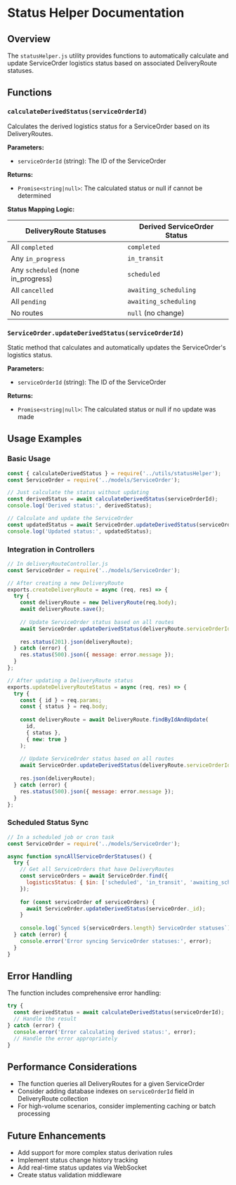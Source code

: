 # Status Helper Documentation

## Overview
The `statusHelper.js` utility provides functions to automatically calculate and update ServiceOrder logistics status based on associated DeliveryRoute statuses.

## Functions

### `calculateDerivedStatus(serviceOrderId)`
Calculates the derived logistics status for a ServiceOrder based on its DeliveryRoutes.

**Parameters:**
- `serviceOrderId` (string): The ID of the ServiceOrder

**Returns:**
- `Promise<string|null>`: The calculated status or null if cannot be determined

**Status Mapping Logic:**

| DeliveryRoute Statuses | Derived ServiceOrder Status |
|------------------------|----------------------------|
| All `completed` | `completed` |
| Any `in_progress` | `in_transit` |
| Any `scheduled` (none in_progress) | `scheduled` |
| All `cancelled` | `awaiting_scheduling` |
| All `pending` | `awaiting_scheduling` |
| No routes | `null` (no change) |

### `ServiceOrder.updateDerivedStatus(serviceOrderId)`
Static method that calculates and automatically updates the ServiceOrder's logistics status.

**Parameters:**
- `serviceOrderId` (string): The ID of the ServiceOrder

**Returns:**
- `Promise<string|null>`: The calculated status or null if no update was made

## Usage Examples

### Basic Usage
```javascript
const { calculateDerivedStatus } = require('../utils/statusHelper');
const ServiceOrder = require('../models/ServiceOrder');

// Just calculate the status without updating
const derivedStatus = await calculateDerivedStatus(serviceOrderId);
console.log('Derived status:', derivedStatus);

// Calculate and update the ServiceOrder
const updatedStatus = await ServiceOrder.updateDerivedStatus(serviceOrderId);
console.log('Updated status:', updatedStatus);
```

### Integration in Controllers
```javascript
// In deliveryRouteController.js
const ServiceOrder = require('../models/ServiceOrder');

// After creating a new DeliveryRoute
exports.createDeliveryRoute = async (req, res) => {
  try {
    const deliveryRoute = new DeliveryRoute(req.body);
    await deliveryRoute.save();
    
    // Update ServiceOrder status based on all routes
    await ServiceOrder.updateDerivedStatus(deliveryRoute.serviceOrderId);
    
    res.status(201).json(deliveryRoute);
  } catch (error) {
    res.status(500).json({ message: error.message });
  }
};

// After updating a DeliveryRoute status
exports.updateDeliveryRouteStatus = async (req, res) => {
  try {
    const { id } = req.params;
    const { status } = req.body;
    
    const deliveryRoute = await DeliveryRoute.findByIdAndUpdate(
      id, 
      { status }, 
      { new: true }
    );
    
    // Update ServiceOrder status based on all routes
    await ServiceOrder.updateDerivedStatus(deliveryRoute.serviceOrderId);
    
    res.json(deliveryRoute);
  } catch (error) {
    res.status(500).json({ message: error.message });
  }
};
```

### Scheduled Status Sync
```javascript
// In a scheduled job or cron task
const ServiceOrder = require('../models/ServiceOrder');

async function syncAllServiceOrderStatuses() {
  try {
    // Get all ServiceOrders that have DeliveryRoutes
    const serviceOrders = await ServiceOrder.find({
      logisticsStatus: { $in: ['scheduled', 'in_transit', 'awaiting_scheduling'] }
    });
    
    for (const serviceOrder of serviceOrders) {
      await ServiceOrder.updateDerivedStatus(serviceOrder._id);
    }
    
    console.log(`Synced ${serviceOrders.length} ServiceOrder statuses`);
  } catch (error) {
    console.error('Error syncing ServiceOrder statuses:', error);
  }
}
```

## Error Handling
The function includes comprehensive error handling:

```javascript
try {
  const derivedStatus = await calculateDerivedStatus(serviceOrderId);
  // Handle the result
} catch (error) {
  console.error('Error calculating derived status:', error);
  // Handle the error appropriately
}
```

## Performance Considerations
- The function queries all DeliveryRoutes for a given ServiceOrder
- Consider adding database indexes on `serviceOrderId` field in DeliveryRoute collection
- For high-volume scenarios, consider implementing caching or batch processing

## Future Enhancements
- Add support for more complex status derivation rules
- Implement status change history tracking
- Add real-time status updates via WebSocket
- Create status validation middleware
